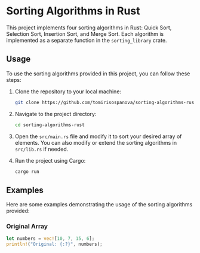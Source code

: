 # Sorting Algorithms in Rust

This project implements four sorting algorithms in Rust: Quick Sort, Selection Sort, Insertion Sort, and Merge Sort. Each algorithm is implemented as a separate function in the `sorting_library` crate.

## Usage

To use the sorting algorithms provided in this project, you can follow these steps:

1. Clone the repository to your local machine:

    ```bash
    git clone https://github.com/tomirisospanova/sorting-algorithms-rust.git
    ```

2. Navigate to the project directory:

    ```bash
    cd sorting-algorithms-rust
    ```

3. Open the `src/main.rs` file and modify it to sort your desired array of elements. You can also modify or extend the sorting algorithms in `src/lib.rs` if needed.

4. Run the project using Cargo:

    ```bash
    cargo run
    ```

## Examples

Here are some examples demonstrating the usage of the sorting algorithms provided:

### Original Array

```rust
let numbers = vec![10, 7, 15, 6];
println!("Original: {:?}", numbers);
